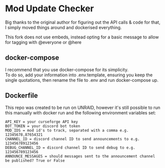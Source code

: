 # Mod Update Checker
  
Big thanks to the original author for figuring out the API calls & code for that, I simply moved things around and dockerised everything.  
  
This fork does not use embeds, instead opting for a basic message to allow for tagging with @everyone or @here  
  

## docker-compose  
  
I recommend that you use docker-compose for its simplicity.  
To do so, add your information into .env.template, ensuring you keep the single quotations, then rename the file to .env and run docker-compose up.  
  

## Dockerfile  
  
This repo was created to be run on UNRAID, however it's still possible to run this manually with docker run and the following environment variables set: 
``` 
API_KEY = your curseforge API key  
BOT_TOKEN = your discord bot token  
MOD_IDS = mod id's to track, separated with a comma e.g. 12345678,87654321  
CHANNEL_ID = discord channel ID to send announcements to e.g. 123456789123456  
DEBUG_CHANNEL_ID = discord channel ID to send debug to e.g. 123456789123456  
ANNOUNCE_MESSAGES = should messages sent to the announcement channel be published? True or False  
```